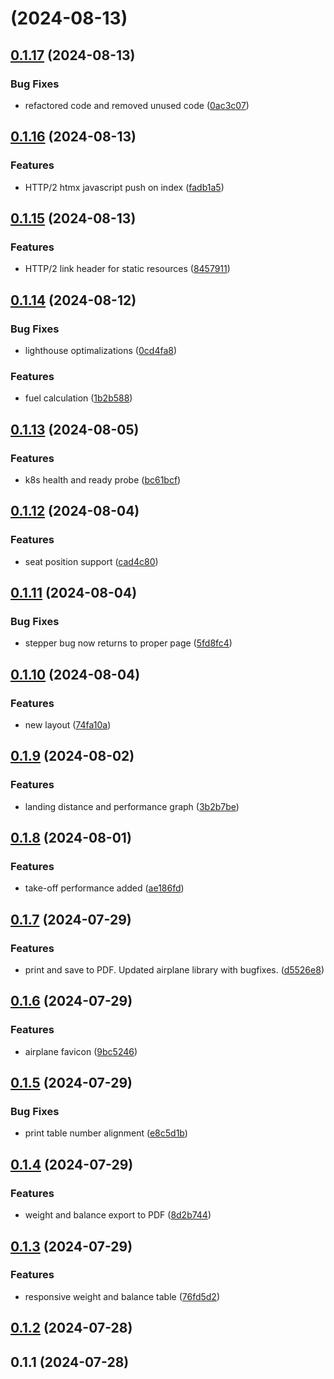 # [](https://github.com/michaelvlaar/acm-weight-and-balance-rs/compare/v0.1.17...v) (2024-08-13)



## [0.1.17](https://github.com/michaelvlaar/acm-weight-and-balance-rs/compare/v0.1.16...v0.1.17) (2024-08-13)


### Bug Fixes

* refactored code and removed unused code ([0ac3c07](https://github.com/michaelvlaar/acm-weight-and-balance-rs/commit/0ac3c07170fe7fe0d99333464285c79180c2b29a))



## [0.1.16](https://github.com/michaelvlaar/acm-weight-and-balance-rs/compare/v0.1.15...v0.1.16) (2024-08-13)


### Features

* HTTP/2 htmx javascript push on index ([fadb1a5](https://github.com/michaelvlaar/acm-weight-and-balance-rs/commit/fadb1a5886f29a0df0a8c1272da91720f56a3e4d))



## [0.1.15](https://github.com/michaelvlaar/acm-weight-and-balance-rs/compare/v0.1.14...v0.1.15) (2024-08-13)


### Features

* HTTP/2 link header for static resources ([8457911](https://github.com/michaelvlaar/acm-weight-and-balance-rs/commit/8457911bedb909670802f970cf66b87d78408013))



## [0.1.14](https://github.com/michaelvlaar/acm-weight-and-balance-rs/compare/v0.1.13...v0.1.14) (2024-08-12)


### Bug Fixes

* lighthouse optimalizations ([0cd4fa8](https://github.com/michaelvlaar/acm-weight-and-balance-rs/commit/0cd4fa8b2f93121a003bfbec1234c1e616a63e8b))


### Features

* fuel calculation ([1b2b588](https://github.com/michaelvlaar/acm-weight-and-balance-rs/commit/1b2b588dd447234eafe332f3f396b971180fa3db))



## [0.1.13](https://github.com/michaelvlaar/acm-weight-and-balance-rs/compare/v0.1.12...v0.1.13) (2024-08-05)


### Features

* k8s health and ready probe ([bc61bcf](https://github.com/michaelvlaar/acm-weight-and-balance-rs/commit/bc61bcf8de9d00fdadb85d3cb659ed132de06b8e))



## [0.1.12](https://github.com/michaelvlaar/acm-weight-and-balance-rs/compare/v0.1.11...v0.1.12) (2024-08-04)


### Features

* seat position support ([cad4c80](https://github.com/michaelvlaar/acm-weight-and-balance-rs/commit/cad4c8035ca76c62c247058a7f279de4513a0f4f))



## [0.1.11](https://github.com/michaelvlaar/acm-weight-and-balance-rs/compare/v0.1.10...v0.1.11) (2024-08-04)


### Bug Fixes

* stepper bug now returns to proper page ([5fd8fc4](https://github.com/michaelvlaar/acm-weight-and-balance-rs/commit/5fd8fc4a5c53674779f51e1ae863d3e85316174b))



## [0.1.10](https://github.com/michaelvlaar/acm-weight-and-balance-rs/compare/v0.1.9...v0.1.10) (2024-08-04)


### Features

* new layout ([74fa10a](https://github.com/michaelvlaar/acm-weight-and-balance-rs/commit/74fa10aadc3c6e632ff74dfaaa3c3ac3d98953c8))



## [0.1.9](https://github.com/michaelvlaar/acm-weight-and-balance-rs/compare/v0.1.8...v0.1.9) (2024-08-02)


### Features

* landing distance and performance graph ([3b2b7be](https://github.com/michaelvlaar/acm-weight-and-balance-rs/commit/3b2b7be8aaf1665b168635851e8b88d6da7d5deb))



## [0.1.8](https://github.com/michaelvlaar/acm-weight-and-balance-rs/compare/v0.1.7...v0.1.8) (2024-08-01)


### Features

* take-off performance added ([ae186fd](https://github.com/michaelvlaar/acm-weight-and-balance-rs/commit/ae186fdfb2e63d30a27411e29416a342f5c839cd))



## [0.1.7](https://github.com/michaelvlaar/acm-weight-and-balance-rs/compare/v0.1.6...v0.1.7) (2024-07-29)


### Features

* print and save to PDF. Updated airplane library with bugfixes. ([d5526e8](https://github.com/michaelvlaar/acm-weight-and-balance-rs/commit/d5526e814a1e0e40fbb031013a0d8492b6113292))



## [0.1.6](https://github.com/michaelvlaar/acm-weight-and-balance-rs/compare/v0.1.5...v0.1.6) (2024-07-29)


### Features

* airplane favicon ([9bc5246](https://github.com/michaelvlaar/acm-weight-and-balance-rs/commit/9bc52463e0f8d1be3f9fed141ceb6dcaf0a2d1be))



## [0.1.5](https://github.com/michaelvlaar/acm-weight-and-balance-rs/compare/v0.1.4...v0.1.5) (2024-07-29)


### Bug Fixes

* print table number alignment ([e8c5d1b](https://github.com/michaelvlaar/acm-weight-and-balance-rs/commit/e8c5d1b6eb5bb6e3fa36d572e9b4a726a9c6268d))



## [0.1.4](https://github.com/michaelvlaar/acm-weight-and-balance-rs/compare/v0.1.3...v0.1.4) (2024-07-29)


### Features

* weight and balance export to PDF ([8d2b744](https://github.com/michaelvlaar/acm-weight-and-balance-rs/commit/8d2b74464d5e9b996dddf2316c6d61d03cf800dd))



## [0.1.3](https://github.com/michaelvlaar/acm-weight-and-balance-rs/compare/v0.1.2...v0.1.3) (2024-07-29)


### Features

* responsive weight and balance table ([76fd5d2](https://github.com/michaelvlaar/acm-weight-and-balance-rs/commit/76fd5d297732f9df5d7fc7b87f56904a2874b3a5))



## [0.1.2](https://github.com/michaelvlaar/acm-weight-and-balance-rs/compare/v0.1.1...v0.1.2) (2024-07-28)



## 0.1.1 (2024-07-28)



